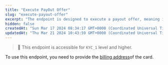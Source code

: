 ```yaml
---
title: "Execute PayOut Offer"
slug: "execute-payout-offer"
excerpt: "The endpoint is designed to execute a payout offer, meaning it allows users or applications to carry out the payout transaction specified by the given offer ID."
hidden: false
createdAt: "Sun Mar 17 2024 08:34:17 GMT+0000 (Coordinated Universal Time)"
updatedAt: "Thu Mar 21 2024 10:43:59 GMT+0000 (Coordinated Universal Time)"
---
```

> 📘 This endpoint is accessible for `KYC_1` level and higher.

To use this endpoint, you need to provide the [billing address](https://vault-bxou.readme.io/reference/add-card-billing-address)of the card.
